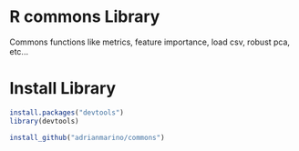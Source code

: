 # R commons Library

Commons functions like metrics, feature importance, load csv, robust pca, etc...

# Install Library

```R
install.packages("devtools")
library(devtools)

install_github("adrianmarino/commons")
```
